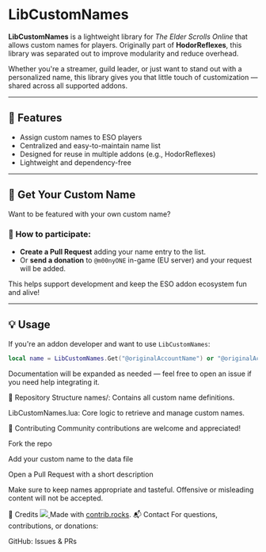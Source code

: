 # LibCustomNames

**LibCustomNames** is a lightweight library for *The Elder Scrolls Online* that allows custom names for players. Originally part of **HodorReflexes**, this library was separated out to improve modularity and reduce overhead.

Whether you're a streamer, guild leader, or just want to stand out with a personalized name, this library gives you that little touch of customization — shared across all supported addons.

---

## 🔧 Features

- Assign custom names to ESO players
- Centralized and easy-to-maintain name list
- Designed for reuse in multiple addons (e.g., HodorReflexes)
- Lightweight and dependency-free

---

## 🎉 Get Your Custom Name

Want to be featured with your own custom name?

### 📝 How to participate:
- **Create a Pull Request** adding your name entry to the list.
- Or **send a donation** to `@m00nyONE` in-game (EU server) and your request will be added.

This helps support development and keep the ESO addon ecosystem fun and alive!

---

## 💡 Usage

If you're an addon developer and want to use `LibCustomNames`:

```lua
local name = LibCustomNames.Get("@originalAccountName") or "@originalAccountName"
```
Documentation will be expanded as needed — feel free to open an issue if you need help integrating it.

📁 Repository Structure
names/: Contains all custom name definitions.

LibCustomNames.lua: Core logic to retrieve and manage custom names.

🤝 Contributing
Community contributions are welcome and appreciated!

Fork the repo

Add your custom name to the data file

Open a Pull Request with a short description

Make sure to keep names appropriate and tasteful. Offensive or misleading content will not be accepted.

🙏 Credits
<a href="https://github.com/m00nyONE/LibCustomNames/graphs/contributors">
  <img src="https://contrib.rocks/image?repo=m00nyONE/LibCustomNames" />
</a>
Made with [contrib.rocks](https://contrib.rocks).
📬 Contact
For questions, contributions, or donations:

GitHub: Issues & PRs